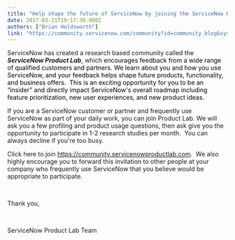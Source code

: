 ```yaml
---
title: "Help shape the future of ServiceNow by joining the ServiceNow Product Lab"
date: 2017-03-21T19:17:30.000Z
authors: ["Brian Holdsworth"]
link: "https://community.servicenow.com/community?id=community_blog&sys_id=dc9caae1dbd0dbc01dcaf3231f9619f4"
---
```

<p><span class="s1">ServiceNow has created a research based community called the <strong><em>ServiceNow Product Lab</em></strong>, which <span style="color: black;">encourages feedback from a wide range of qualified customers and partners. We learn about you and how you use ServiceNow, and your feedback helps shape future products, functionality, and business offers.  This is an exciting opportunity for you to be an “insider” and directly impact ServiceNow&#39;s overall roadmap including feature prioritization, new user experiences, and new product ideas.  </span></span> </p>
<p class="p1"><span class="s1">If you are a ServiceNow customer or partner and frequently use ServiceNow as part of your daily work, you can join Product Lab. We will ask you a few profiling and product usage questions, then ask give you the opportunity to participate in 1-2 research studies per month.  You can always decline if you&#39;re too busy.  </span></p>
<p class="p1"><span class="s1">Click here to join <a href="https://community.servicenowproductlab.com/" rel="nofollow">https://community.servicenowproductlab.com</a>.  We also highly encourage you to forward this invitation to other people at your company who frequently use ServiceNow that you believe would be appropriate to participate.</span></p>
<p> </p>
<p class="p1"><span class="s1">Thank you,</span></p>
<p class="p1"> </p>
<p class="p1"><span class="s1">ServiceNow Product Lab Team</span></p>